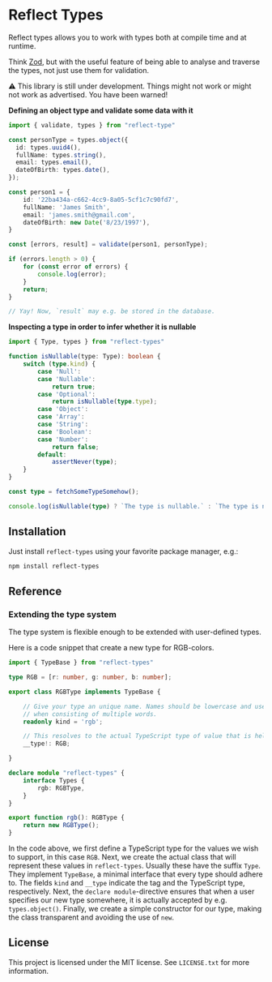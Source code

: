 Reflect Types
=============

Reflect types allows you to work with types both at compile time and at runtime. 

Think [Zod][zod], but with the useful feature of being able to analyse and traverse the types, not just use them for validation.

[zod]: https://www.npmjs.com/package/zod

⚠️ This library is still under development. Things might not work or might not work as advertised. You have been warned!

**Defining an object type and validate some data with it**
```ts
import { validate, types } from "reflect-type"

const personType = types.object({
  id: types.uuid4(),
  fullName: types.string(),
  email: types.email(),
  dateOfBirth: types.date(),
});

const person1 = {
    id: '22ba434a-c662-4cc9-8a05-5cf1c7c90fd7',
    fullName: 'James Smith',
    email: 'james.smith@gmail.com',
    dateOfBirth: new Date('8/23/1997'),
}

const [errors, result] = validate(person1, personType);

if (errors.length > 0) {
    for (const error of errors) {
        console.log(error);
    }
    return;
}

// Yay! Now, `result` may e.g. be stored in the database.
```

**Inspecting a type in order to infer whether it is nullable**
```ts
import { Type, types } from "reflect-types"

function isNullable(type: Type): boolean {
    switch (type.kind) {
        case 'Null':
        case 'Nullable':
            return true;
        case 'Optional':
            return isNullable(type.type);
        case 'Object':
        case 'Array':
        case 'String':
        case 'Boolean':
        case 'Number':
            return false;
        default:
            assertNever(type);
    }
}

const type = fetchSomeTypeSomehow();

console.log(isNullable(type) ? `The type is nullable.` : `The type is not nullable.`);
```

## Installation

Just install `reflect-types` using your favorite package manager, e.g.:

```sh
npm install reflect-types
```

## Reference

### Extending the type system

The type system is flexible enough to be extended with user-defined types.

Here is a code snippet that create a new type for RGB-colors.

```ts
import { TypeBase } from "reflect-types"

type RGB = [r: number, g: number, b: number];

export class RGBType implements TypeBase {

    // Give your type an unique name. Names should be lowercase and use dashes
    // when consisting of multiple words.
    readonly kind = 'rgb';

    // This resolves to the actual TypeScript type of value that is held by this type.
    __type!: RGB;

}

declare module "reflect-types" {
    interface Types { 
        rgb: RGBType,
    }
}

export function rgb(): RGBType {
    return new RGBType();
}
```

In the code above, we first define a TypeScript type for the values we wish to support, in this case `RGB`.
Next, we create the actual class that will represent these values in `reflect-types`. Usually these have the suffix `Type`.
They implement `TypeBase`, a minimal interface that every type should adhere to.
The fields `kind` and `__type` indicate the tag and the TypeScript type, respectively.
Next, the `declare module`-directive ensures that when a user specifies our new type somewhere, it is actually accepted by e.g. `types.object()`.
Finally, we create a simple constructor for our type, making the class transparent and avoiding the use of `new`.

## License

This project is licensed under the MIT license. See `LICENSE.txt` for more information.

